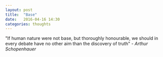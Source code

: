 ```yaml
---
layout: post
title:  "Base"
date:   2016-04-16 14:30
categories: thoughts
---
```


"If human nature were not base, but thoroughly honourable, we should in every debate have no other aim than the discovery of truth" - *Arthur Schopenhauer*
